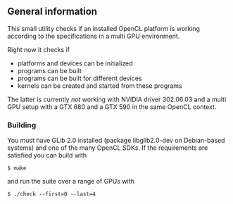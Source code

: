 ## General information

This small utility checks if an installed OpenCL platform is working according
to the specifications in a multi GPU environment.

Right now it checks if

- platforms and devices can be initialized
- programs can be built
- programs can be built for different devices
- kernels can be created and started from these programs

The latter is currently _not_ working with NVIDIA driver 302.06.03 and a multi
GPU setup with a GTX 680 and a GTX 590 in the same OpenCL context.


### Building

You must have GLib 2.0 installed (package libglib2.0-dev on Debian-based
systems) and one of the many OpenCL SDKs. If the requirements are satisfied you
can build with

    $ make

and run the suite over a range of GPUs with

    $ ./check --first=0 --last=4
